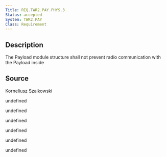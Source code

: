 ```yaml
---
Title: REQ.TWR2.PAY.PHYS.3
Status: accepted
System: TWR2.PAY
Class: Requirement
---
```


## Description

The Payload module structure shall not prevent radio communication with the Payload inside

## Source

Korneliusz Szalkowski


undefined

undefined

undefined

undefined

undefined

undefined